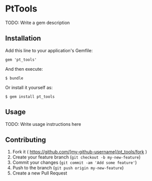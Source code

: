 # PtTools

TODO: Write a gem description

## Installation

Add this line to your application's Gemfile:

    gem 'pt_tools'

And then execute:

    $ bundle

Or install it yourself as:

    $ gem install pt_tools

## Usage

TODO: Write usage instructions here

## Contributing

1. Fork it ( https://github.com/[my-github-username]/pt_tools/fork )
2. Create your feature branch (`git checkout -b my-new-feature`)
3. Commit your changes (`git commit -am 'Add some feature'`)
4. Push to the branch (`git push origin my-new-feature`)
5. Create a new Pull Request
